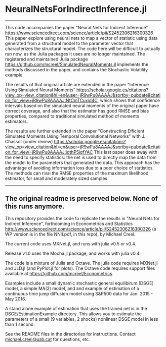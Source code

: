# NeuralNetsForIndirectInference.jl

-----------------------------------------------------------------------------------------------------------------------------
This code accompanies the paper "Neural Nets for Indirect Inference" https://www.sciencedirect.com/science/article/pii/S2452306216300326
This paper explore using neural nets to map a vector of statistic using data generated from a structural model to the parameter vector that characterizes the structural model. The code here will be difficult to actually run now, as the Julia packages it uses are no longer maintained. The registered and maintained Julia package https://github.com/mcreel/SimulatedNeuralMoments.jl implements the methods discussed in the paper, and contains the Stochastic Volatility example. 

The results of that original article are extended in the paper "Inference Using Simulated Neural Moments" https://scholar.google.es/citations?view_op=view_citation&hl=en&user=jR9wPu8AAAAJ&sortby=pubdate&citation_for_view=jR9wPu8AAAAJ:NtCmTCuxid4C, which shows that confidence intervals based on the simulated neural moments of the original paper have correct coverage, and also that the estimator has good RMSE and bias properties, compared to traditional simulated method of moments estimators.

The results are further extended in the paper "Constructing Efficient Simulated Moments Using Temporal Convolutional Networks" with J. Chassot (under review) https://scholar.google.es/citations?view_op=view_citation&hl=en&user=jR9wPu8AAAAJ&sortby=pubdate&citation_for_view=jR9wPu8AAAAJ:idthP5jqfYAC This last paper does away with the need to specify statistics: the net is used to directly map the data from the model to the parameters that generated the data. This approach has the advantage of avoiding information loss due to a poor choice of statistics. The methods can rival the RMSE properties of the maximum likelihood estimator, for small and moderately sized samples.


-----------------------------------------------------------------------------------------------------------------------------
The original readme is preserved below. None of this runs anymore.
-----------------------------------------------------------------------------------------------------------------------------

This repository provides the code to replicate the results in "Neural Nets for Indirect Inference", forthcoming in Econometrics and Statistics http://www.sciencedirect.com/science/article/pii/S2452306216300326 (a WP version is in the file NNII.pdf, in this repo), by Michael Creel.

The current code uses MXNet.jl, and runs with julia v0.5 or v0.4.

Release v1.0 uses the Mocha.jl package, and works with julia v0.4.

The code is a mixture of Julia and Octave. The julia code requires MXNet.jl and JLD.jl (and PyPlot.jl for plots). The Octave code requires support files available at https://github.com/mcreel/Econometrics.

Examples include a small dynamic stochastic general equilibirum (DSGE) model, a simple MA(2) model, and and example of estimation of a continuous time jump diffusion model using S&P500 data for Jan. 2015 - May 2016.

A stand alone example of estimation that uses the trained net is in the DSGE/EstimationExample directory. This allows you to estimate the parameters of a small (9 variables, 2 shocks) nonlinear DSGE model in less than 1 second. 

See the README files in the directories for instructions. Contact michael.creel@uab.cat for questions, etc.
